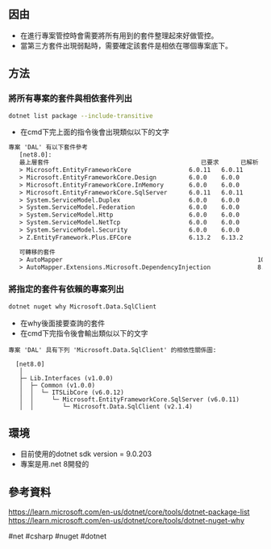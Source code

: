 ## 因由

* 在進行專案管控時會需要將所有用到的套件整理起來好做管控。
* 當第三方套件出現弱點時，需要確定該套件是相依在哪個專案底下。

## 方法
### 將所有專案的套件與相依套件列出

```bash
dotnet list package --include-transitive
```

* 在cmd下完上面的指令後會出現類似以下的文字

```txt
專案 'DAL' 有以下套件參考
   [net8.0]:
   最上層套件                                          已要求      已解析
   > Microsoft.EntityFrameworkCore                6.0.11   6.0.11
   > Microsoft.EntityFrameworkCore.Design         6.0.0    6.0.0
   > Microsoft.EntityFrameworkCore.InMemory       6.0.0    6.0.0
   > Microsoft.EntityFrameworkCore.SqlServer      6.0.11   6.0.11
   > System.ServiceModel.Duplex                   6.0.0    6.0.0
   > System.ServiceModel.Federation               6.0.0    6.0.0
   > System.ServiceModel.Http                     6.0.0    6.0.0
   > System.ServiceModel.NetTcp                   6.0.0    6.0.0
   > System.ServiceModel.Security                 6.0.0    6.0.0
   > Z.EntityFramework.Plus.EFCore                6.13.2   6.13.2

   可轉移的套件                                                            已解析
   > AutoMapper                                                      10.1.1
   > AutoMapper.Extensions.Microsoft.DependencyInjection             8.1.1
```
### 將指定的套件有依賴的專案列出

```bash
dotnet nuget why Microsoft.Data.SqlClient
```

* 在why後面接要查詢的套件
* 在cmd下完指令後會輸出類似以下的文字

```
專案 'DAL' 具有下列 'Microsoft.Data.SqlClient' 的相依性關係圖:

  [net8.0]
   │
   ├─ Lib.Interfaces (v1.0.0)
   │  ├─ Common (v1.0.0)
   │  │  └─ ITSLibCore (v6.0.12)
   │  │     └─ Microsoft.EntityFrameworkCore.SqlServer (v6.0.11)
   │  │        └─ Microsoft.Data.SqlClient (v2.1.4)
```

## 環境

* 目前使用的dotnet sdk version = 9.0.203
* 專案是用.net 8開發的

## 參考資料
https://learn.microsoft.com/en-us/dotnet/core/tools/dotnet-package-list
https://learn.microsoft.com/en-us/dotnet/core/tools/dotnet-nuget-why

#net #csharp #nuget #dotnet

